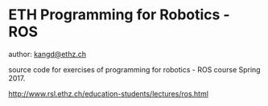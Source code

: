 # ETH Programming for Robotics - ROS

author: kangd@ethz.ch

source code for exercises of programming for robotics - ROS course Spring 2017.

http://www.rsl.ethz.ch/education-students/lectures/ros.html
